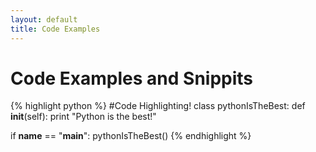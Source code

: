 ```yaml
---
layout: default
title: Code Examples
---
```


# Code Examples and Snippits

{% highlight python %}
#Code Highlighting!
class pythonIsTheBest:
	def __init__(self):
		print "Python is the best!"

if __name__ == "__main__":
	pythonIsTheBest()
{% endhighlight %}
